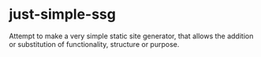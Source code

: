 # just-simple-ssg
Attempt to make a very simple static site generator, that allows the addition or substitution of functionality, structure or purpose.
